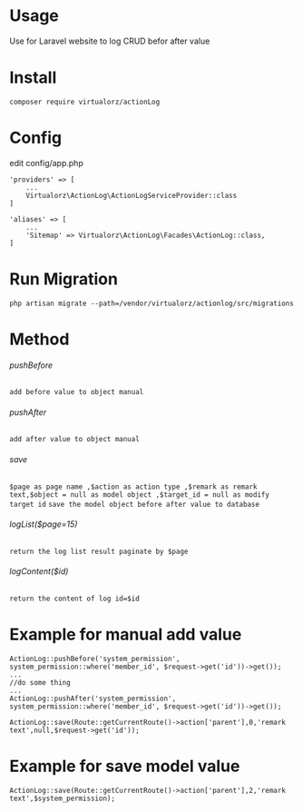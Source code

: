 # Usage
Use for Laravel website to log CRUD befor after value

# Install
    composer require virtualorz/actionLog
    
# Config
edit config/app.php
    
    'providers' => [
        ...
        Virtualorz\ActionLog\ActionLogServiceProvider::class
    ]
    
    'aliases' => [
        ...
        'Sitemap' => Virtualorz\ActionLog\Facades\ActionLog::class,
    ]
   
# Run Migration
    php artisan migrate --path=/vendor/virtualorz/actionlog/src/migrations
    
# Method

###### pushBefore
`add before value to object manual`

###### pushAfter
`add after value to object manual`

###### save
`$page as page name ,$action as action type ,$remark as remark text,$object = null as model object ,$target_id = null as modify target id`
`save the model object before after value to database`

###### logList($page=15)
`return the log list result paginate by $page`

###### logContent($id)
`return the content of log id=$id`

# Example for manual add value
    ActionLog::pushBefore('system_permission', system_permission::where('member_id', $request->get('id'))->get());
    ...
    //do some thing
    ...
    ActionLog::pushAfter('system_permission', system_permission::where('member_id', $request->get('id'))->get());
    
    ActionLog::save(Route::getCurrentRoute()->action['parent'],0,'remark text',null,$request->get('id'));

# Example for save model value
    ActionLog::save(Route::getCurrentRoute()->action['parent'],2,'remark text',$system_permission);
   
